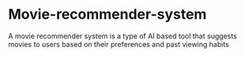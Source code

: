 # Movie-recommender-system
A movie recommender system is a type of AI based tool that suggests movies to users based on their preferences and past viewing habits
